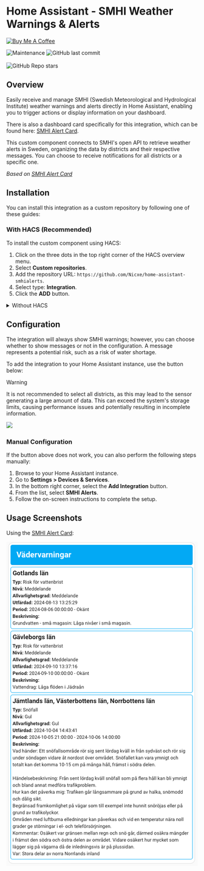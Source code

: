 # Home Assistant - SMHI Weather Warnings & Alerts

<a href="https://buymeacoffee.com/niklasv" target="_blank"><img src="https://www.buymeacoffee.com/assets/img/custom_images/orange_img.png" alt="Buy Me A Coffee" style="height: auto !important;width: auto !important;" ></a>

<img alt="Maintenance" src="https://img.shields.io/maintenance/yes/2024"> <img alt="GitHub last commit" src="https://img.shields.io/github/last-commit/Nicxe/home-assistant-smhialerts"><br><br>
<img alt="GitHub Repo stars" src="https://img.shields.io/github/stars/Nicxe/home-assistant-smhialerts">

## Overview

Easily receive and manage SMHI (Swedish Meteorological and Hydrological Institute) weather warnings and alerts directly in Home Assistant, enabling you to trigger actions or display information on your dashboard.

There is also a dashboard card specifically for this integration, which can be found here: [SMHI Alert Card](https://github.com/Nicxe/home-assistant-smhialert-card).

This custom component connects to SMHI's open API to retrieve weather alerts in Sweden, organizing the data by districts and their respective messages. You can choose to receive notifications for all districts or a specific one.

*Based on [SMHI Alert Card](https://github.com/Lallassu/smhialert)*

## Installation

You can install this integration as a custom repository by following one of these guides:

### With HACS (Recommended)

To install the custom component using HACS:

1. Click on the three dots in the top right corner of the HACS overview menu.
2. Select **Custom repositories**.
3. Add the repository URL: `https://github.com/Nicxe/home-assistant-smhialerts`.
4. Select type: **Integration**.
5. Click the **ADD** button.

<details>
<summary>Without HACS</summary>

1. Download the latest release of the SMHI Alert integration from **[GitHub Releases](https://github.com/Nicxe/home-assistant-smhialerts/releases)**.
2. Extract the downloaded files and place the `smhi_alerts` folder in your Home Assistant `custom_components` directory (usually located in the `config/custom_components` directory).
3. Restart your Home Assistant instance to load the new integration.

</details>

## Configuration

The integration will always show SMHI warnings; however, you can choose whether to show messages or not in the configuration. A message represents a potential risk, such as a risk of water shortage.

To add the integration to your Home Assistant instance, use the button below:

> [!WARNING]
> It is not recommended to select all districts, as this may lead to the sensor generating a large amount of data. This can exceed the system's storage limits, causing performance issues and potentially resulting in incomplete information.

<p>
    <a href="https://my.home-assistant.io/redirect/config_flow_start?domain=smhi_alerts" class="my badge" target="_blank">
        <img src="https://my.home-assistant.io/badges/config_flow_start.svg">
    </a>
</p>

### Manual Configuration

If the button above does not work, you can also perform the following steps manually:

1. Browse to your Home Assistant instance.
2. Go to **Settings > Devices & Services**.
3. In the bottom right corner, select the **Add Integration** button.
4. From the list, select **SMHI Alerts**.
5. Follow the on-screen instructions to complete the setup.

## Usage Screenshots

Using the [SMHI Alert Card](https://github.com/Nicxe/home-assistant-smhialert-card):

<img src="https://github.com/Nicxe/home-assistant-smhialert-card/blob/main/Screenshot.png">
